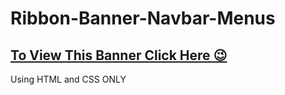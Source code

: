 # Ribbon-Banner-Navbar-Menus
 
## [To View This Banner Click Here 😉](https://dima-br.github.io/Ribbon-Banner-Navbar-Menus/)  

Using HTML and CSS ONLY 

